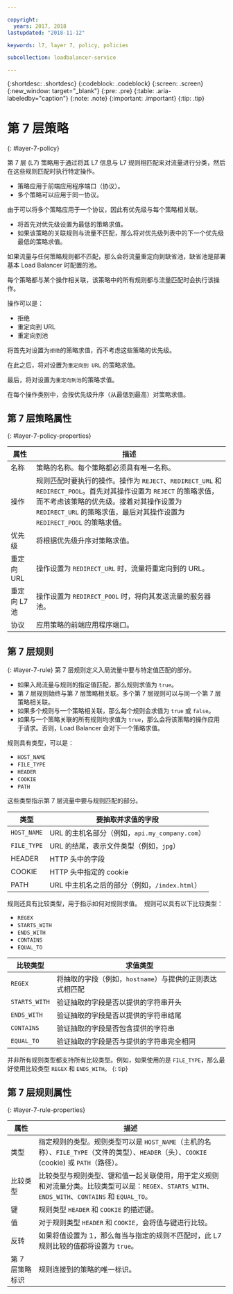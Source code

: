```yaml
---

copyright:
  years: 2017, 2018
lastupdated: "2018-11-12"

keywords: l7, layer 7, policy, policies

subcollection: loadbalancer-service

---
```


{:shortdesc: .shortdesc}
{:codeblock: .codeblock}
{:screen: .screen}
{:new_window: target="_blank"}
{:pre: .pre}
{:table: .aria-labeledby="caption"}
{:note: .note}
{:important: .important}
{:tip: .tip}

# 第 7 层策略
{: #layer-7-policy}

第 7 层 (L7) 策略用于通过将其 L7 信息与 L7 规则相匹配来对流量进行分类，然后在这些规则匹配时执行特定操作。

* 策略应用于前端应用程序端口（协议）。
* 多个策略可以应用于同一协议。

由于可以将多个策略应用于一个协议，因此有优先级与每个策略相关联。

* 将首先对优先级设置为最低的策略求值。
* 如果该策略的关联规则与流量不匹配，那么将对优先级列表中的下一个优先级最低的策略求值。

如果流量与任何策略规则都不匹配，那么会将流量重定向到缺省池，缺省池是部署基本 Load Balancer 时配置的池。

每个策略都与某个操作相关联，该策略中的所有规则都与流量匹配时会执行该操作。

操作可以是：

- 拒绝
- 重定向到 URL
- 重定向到池

将首先对设置为`拒绝`的策略求值，而不考虑这些策略的优先级。

在此之后，将对设置为`重定向到 URL` 的策略求值。

最后，将对设置为`重定向到池`的策略求值。

在每个操作类别中，会按优先级升序（从最低到最高）对策略求值。

## 第 7 层策略属性
{: #layer-7-policy-properties}

属性|描述 
------------- | -------------
名称 |策略的名称。每个策略都必须具有唯一名称。
操作|规则匹配时要执行的操作。操作为 `REJECT`、`REDIRECT_URL` 和 `REDIRECT_POOL`。首先对其操作设置为 `REJECT` 的策略求值，而不考虑该策略的优先级。接着对其操作设置为 `REDIRECT_URL` 的策略求值，最后对其操作设置为 `REDIRECT_POOL` 的策略求值。
优先级|将根据优先级升序对策略求值。
重定向 URL|操作设置为 `REDIRECT_URL` 时，流量将重定向到的 URL。
重定向 L7 池|操作设置为 `REDIRECT_POOL` 时，将向其发送流量的服务器池。
协议|应用策略的前端应用程序端口。

## 第 7 层规则
{: #layer-7-rule}
第 7 层规则定义入局流量中要与特定值匹配的部分。

* 如果入局流量与规则的指定值匹配，那么规则求值为 `true`。
* 第 7 层规则始终与第 7 层策略相关联。多个第 7 层规则可以与同一个第 7 层策略相关联。
* 如果多个规则与一个策略相关联，那么每个规则会求值为 `true` 或 `false`。
* 如果与一个策略关联的所有规则均求值为 `true`，那么会将该策略的操作应用于请求。否则，Load Balancer 会对下一个策略求值。

规则具有类型，可以是：

* `HOST_NAME`
* `FILE_TYPE`
* `HEADER`
* `COOKIE`
* `PATH`

这些类型指示第 7 层流量中要与规则匹配的部分。

类型|要抽取并求值的字段
----------| -----------------------
`HOST_NAME`|URL 的主机名部分（例如，`api.my_company.com`）
`FILE_TYPE`|URL 的结尾，表示文件类型（例如，`jpg`）
HEADER|HTTP 头中的字段
COOKIE|HTTP 头中指定的 cookie
PATH|URL 中主机名之后的部分（例如，`/index.html`）

规则还具有比较类型，用于指示如何对规则求值。 
规则可以具有以下比较类型：

* `REGEX`
* `STARTS_WITH`
* `ENDS_WITH`
* `CONTAINS`
* `EQUAL_TO`

比较类型|求值类型
----------------|---------------------
`REGEX`|将抽取的字段（例如，`hostname`）与提供的正则表达式相匹配
`STARTS_WITH`|验证抽取的字段是否以提供的字符串开头
`ENDS_WITH`|验证抽取的字段是否以提供的字符串结尾
`CONTAINS`|验证抽取的字段是否包含提供的字符串
`EQUAL_TO`|验证抽取的字段是否与提供的字符串完全相同

并非所有规则类型都支持所有比较类型。例如，如果使用的是 `FILE_TYPE`，那么最好使用比较类型 `REGEX` 和 `ENDS_WITH`。
{: tip}

## 第 7 层规则属性
{: #layer-7-rule-properties}

属性|描述 
------------- | -------------
类型|指定规则的类型。规则类型可以是 `HOST_NAME`（主机的名称）、`FILE_TYPE`（文件的类型）、`HEADER`（头）、`COOKIE` (cookie) 或 `PATH`（路径）。
比较类型|比较类型与规则类型、键和值一起关联使用，用于定义规则和对流量分类。比较类型可以是：`REGEX`、`STARTS_WITH`、`ENDS_WITH`、`CONTAINS` 和 `EQUAL_TO`。
键|规则类型 `HEADER` 和 `COOKIE` 的描述键。
值|对于规则类型 `HEADER` 和 `COOKIE`，会将值与键进行比较。
反转|如果将值设置为 1，那么每当与指定的规则不匹配时，此 L7 规则比较的值都将设置为 `true`。
第 7 层策略标识|规则连接到的策略的唯一标识。
